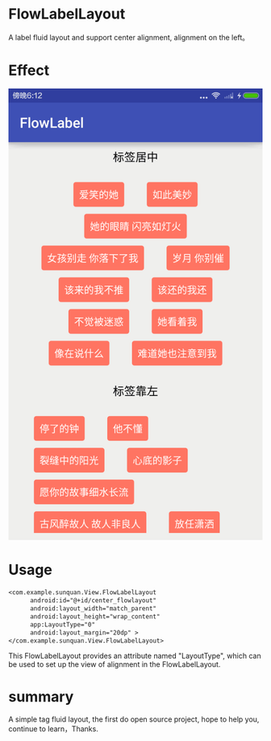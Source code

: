 # FlowLabelLayout
A label fluid layout and support center alignment, alignment on the left。

# Effect
![这里写图片描述](https://github.com/Flow-sunquan/FlowLabelLayout/blob/master/pictures/effect_img.png)
# Usage

```
<com.example.sunquan.View.FlowLabelLayout
      android:id="@+id/center_flowlayout"
      android:layout_width="match_parent"
      android:layout_height="wrap_content"
      app:LayoutType="0"
      android:layout_margin="20dp" >
</com.example.sunquan.View.FlowLabelLayout>
```
This FlowLabelLayout provides an attribute named "LayoutType", which can be used to set up the view of alignment in the FlowLabelLayout.

# summary
A simple tag fluid layout, the first do open source project, hope to help you, continue to learn，Thanks.
